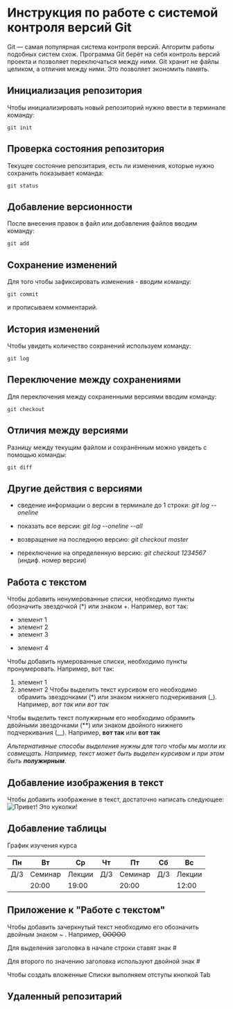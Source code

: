 # Инструкция по работе с системой контроля версий Git

Git — самая популярная система контроля версий. Алгоритм работы подобных систем схож.
Программа Git берёт на себя контроль версий проекта и позволяет переключаться между ними. Git хранит не файлы целиком, а отличия между ними. Это позволяет экономить память.

## Инициализация репозитория

Чтобы инициализировать новый репозиторий нужно ввести в терминале команду:

    git init  

## Проверка состояния репозитория

Текущее состояние репозитария, есть ли изменения, которые нужно сохранить показывает команда:

    git status

## Добавление версионности

После внесения правок в файл или добавления файлов вводим команду:

    git add  

## Сохранение изменений 

Для того чтобы зафиксировать изменения - вводим команду:

    git commit

и прописываем комментарий.

## История изменений

Чтобы увидеть количество сохранений используем команду:

    git log 

## Переключение между сохранениями

Для переключения между сохраненными версиями вводим команду:

    git checkout 

## Отличия между версиями

Разницу между текущим файлом и сохранённым можно увидеть с помощью команды:

    git diff

## Другие действия с версиями

* сведение информации о версии в терминале до 1 строки: *git log --oneline*

* показать все версии: *git log --oneline --all*

* возвращение на последнюю версию: *git checkout master*

* переключение на определенную версию: *git checkout 1234567* (индиф. номер версии)

## Работа с текстом

Чтобы добавить ненумерованные списки, необходимо пункты обозначить звездочкой (*) или знаком +. Например, вот так:
* элемент 1
* элемент 2
* элемент 3
+ элемент 4

Чтобы добавить нумерованные списки, необходимо пункты пронумеровать. Например, вот так:

1. элемент 1
2. элемент 2
Чтобы выделить текст курсивом его необходимо обрамить звездочками (*) или знаком нижнего подчеркивания (_). Например, *вот так* или _вот так_

Чтобы выделить текст полужирным его необходимо обрамить двойными звездочками (**) или знаком двойного нижнего подчеркивания (__). Например, **вот так** или __вот так__

*Альтернативные способы выделения нужны для того чтобы мы могли их совмещать. Например, текст может быть выделен курсивом и при этом быть __полужирным__*.

## Добавление изображения в текст

Чтобы добавить изображение в текст, достаточно написать следующее:
![Привет! Это куколки!](Kukolki%20jpg.jpg)

## Добавление таблицы

График изучения курса

  Пн |   Вт    |  Ср    |  Чт  |    Пт   |  Сб |   Вс   
---- | ------- | ------ | ---- | ------- | --- | ------ 
 Д/З | Семинар | Лекции |  Д/З | Семинар | Д/З | Лекции 
     |  20:00  |  19:00 |      |  20:00  |     |  12:00 

## Приложение к "Работе с текстом"

Чтобы добавить зачеркнутый текст необходимо его обозначить двойным знаком ~ . Например, ~~OOOOO~~

Для выделения заголовка в начале строки ставят знак #

Для второго по значению заголовка используют двойной знак #

Чтобы создать вложенные Списки выполняем отступы кнопкой Tab

## Удаленный репозитарий

